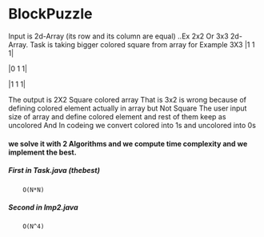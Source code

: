 # BlockPuzzle
Input is 2d-Array (its row and its column are equal) ..Ex 2x2 Or 3x3 2d-Array.
Task is taking bigger colored square from array for Example 3X3
|1 1 1|

|0 1 1|

|1 1 1|

The output is 2X2 Square colored array
That is 3x2 is wrong because of defining colored element actually in array but Not Square 
The user input size of array and define colored element and rest of them keep as uncolored 
And In codeing we convert colored into 1s and uncolored into 0s
#### we solve it with 2 Algorithms and we compute time complexity and we implement the best.
##### First in Task.java (thebest)
        O(N*N)

##### Second in Imp2.java
        O(N^4)
